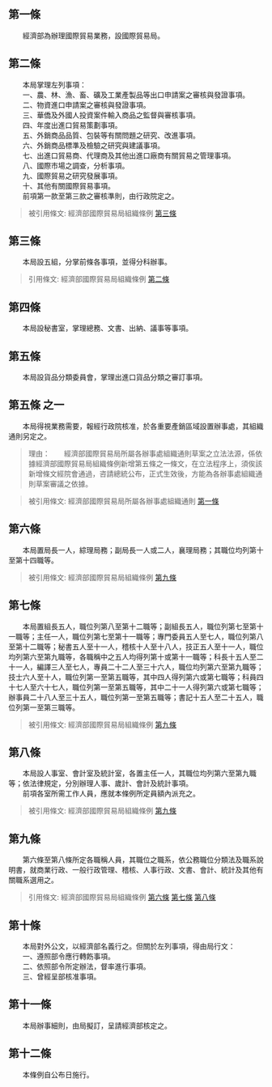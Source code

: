 第一條 
-------
　　經濟部為辦理國際貿易業務，設國際貿易局。  


第二條 
-------
　　本局掌理左列事項：  
　　一、農、林、漁、畜、礦及工業產製品等出口申請案之審核與發證事項。  
　　二、物資進口申請案之審核與發證事項。  
　　三、華僑及外國人投資案件輸入商品之監督與審核事項。  
　　四、年度出進口貿易策劃事項。  
　　五、外銷商品品質、包裝等有關問題之研究、改進事項。  
　　六、外銷商品標準及檢驗之研究與建議事項。  
　　七、出進口貿易商、代理商及其他出進口廠商有關貿易之管理事項。  
　　八、國際市場之調查，分析事項。  
　　九、國際貿易之研究發展事項。  
　　十、其他有關國際貿易事項。  
　　前項第一款至第三款之審核準則，由行政院定之。  
> 被引用條文: 經濟部國際貿易局組織條例 [第三條](../../人事其他/組織編制/經濟部國際貿易局組織條例.md#第三條-)



第三條 
-------
　　本局設五組，分掌前條各事項，並得分科辦事。  
> 引用條文: 經濟部國際貿易局組織條例 [第二條](../../人事其他/組織編制/經濟部國際貿易局組織條例.md#第二條-)



第四條 
-------
　　本局設秘書室，掌理總務、文書、出納、議事等事項。  


第五條 
-------
　　本局設貨品分類委員會，掌理出進口貨品分類之審訂事項。  


第五條 之一 
------------
　　本局得視業務需要，報經行政院核准，於各重要產銷區域設置辦事處，其組織通則另定之。  
> 理由：　　經濟部國際貿易局所屬各辦事處組織通則草案之立法法源，係依據經濟部國際貿易局組織條例新增第五條之一條文，在立法程序上，須俟該新增條文經院會通過，咨請總統公布，正式生效後，方能為各辦事處組織通則草案審議之依據。

> 被引用條文: 經濟部國際貿易局所屬各辦事處組織通則 [第一條](../../人事其他/組織編制/經濟部國際貿易局所屬各辦事處組織通則.md#第一條-)



第六條 
-------
　　本局置局長一人，綜理局務；副局長一人或二人，襄理局務；其職位均列第十至第十四職等。  
> 被引用條文: 經濟部國際貿易局組織條例 [第九條](../../人事其他/組織編制/經濟部國際貿易局組織條例.md#第九條-)



第七條 
-------
　　本局置組長五人，職位列第八至第十二職等；副組長五人，職位列第七至第十一職等；主任一人，職位列第七至第十一職等；專門委員五人至七人，職位列第八至第十二職等；秘書五人至十一人，稽核十人至十八人，技正五人至十一人，職位均列第六至第九職等，各職稱中之五人均得列第十或第十一職等；科長十五人至二十一人，編譯三人至七人，專員二十二人至三十六人，職位均列第六至第九職等；技士六人至十人，職位列第一至第五職等，其中四人得列第六或第七職等；科員四十七人至六十七人，職位列第一至第五職等，其中二十一人得列第六或第七職等；辦事員二十八人至三十五人，職位列第一至第五職等；書記十五人至二十五人，職位列第一至第三職等。  
> 被引用條文: 經濟部國際貿易局組織條例 [第九條](../../人事其他/組織編制/經濟部國際貿易局組織條例.md#第九條-)



第八條 
-------
　　本局設人事室、會計室及統計室，各置主任一人，其職位均列第六至第九職等；依法律規定，分別辦理人事、歲計、會計及統計事項。  
　　前項各室所需工作人員，應就本條例所定員額內派充之。  
> 被引用條文: 經濟部國際貿易局組織條例 [第九條](../../人事其他/組織編制/經濟部國際貿易局組織條例.md#第九條-)



第九條 
-------
　　第六條至第八條所定各職稱人員，其職位之職系，依公務職位分類法及職系說明書，就商業行政、一般行政管理、稽核、人事行政、文書、會計、統計及其他有關職系選用之。  
> 引用條文: 經濟部國際貿易局組織條例 [第六條](../../人事其他/組織編制/經濟部國際貿易局組織條例.md#第六條-) [第七條](../../人事其他/組織編制/經濟部國際貿易局組織條例.md#第七條-) [第八條](../../人事其他/組織編制/經濟部國際貿易局組織條例.md#第八條-)



第十條 
-------
　　本局對外公文，以經濟部名義行之。但關於左列事項，得由局行文：  
　　一、遵照部令應行轉飭事項。  
　　二、依照部令所定辦法，督率進行事項。  
　　三、曾經呈部核准事項。  


第十一條 
---------
　　本局辦事細則，由局擬訂，呈請經濟部核定之。  


第十二條 
---------
　　本條例自公布日施行。